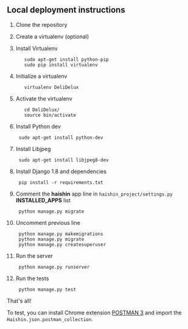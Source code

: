 ## Local deployment instructions

1. Clone the repository

2. Create a virtualenv (optional)

  1. Install Virtualenv

            sudo apt-get install python-pip
            sudo pip install virtualenv

  2. Initialize a virtualenv

            virtualenv DeliDelux

  3. Activate the virtualenv

            cd DeliDelux/
            source bin/activate

3. Install Python dev

        sudo apt-get install python-dev

4. Install Libjpeg

        sudo apt-get install libjpeg8-dev

5. Install Django 1.8 and dependencies

        pip install -r requirements.txt

6. Comment the **haishin** app line in `haishin_project/settings.py` **INSTALLED_APPS** list

        python manage.py migrate

7. Uncomment previous line

        python manage.py makemigrations
        python manage.py migrate
        python manage.py createsuperuser

8. Run the server

        python manage.py runserver

9. Run the tests

        python manage.py test

That's all!

To test, you can install Chrome extension [POSTMAN 3](https://chrome.google.com/webstore/detail/postman/fhbjgbiflinjbdggehcddcbncdddomop?hl=en) and import the `Haishin.json.postman_collection`.